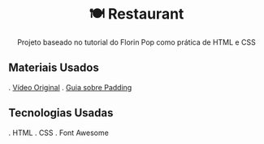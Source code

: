 <h1 align="center" border-bottom="2px solid gray">🍽 Restaurant</h1>
<p align="center">Projeto baseado no tutorial do Florin Pop como prática de HTML e CSS</p>

## Materiais Usados
. [Vídeo Original](https://www.youtube.com/watch?v=Rz-rey4Q1bw)
. [Guia sobre Padding](https://css-tricks.com/almanac/properties/p/padding/)

## Tecnologias Usadas
. HTML
. CSS
. Font Awesome